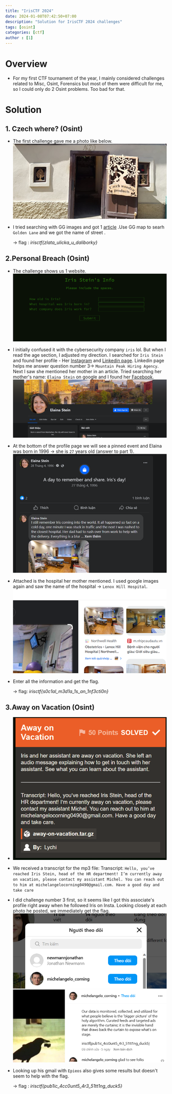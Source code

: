 ```yaml
---
title: "IrisCTF 2024"
date: 2024-01-08T07:42:50+07:00
description: "Solution for IrisCTF 2024 challenges" 
tags: [osint]
categories: [ctf]
author : [1]
---
```

<!--more-->

# Overview

- For my first CTF tournament of the year, I mainly considered challenges related to Misc, Osint, Forensics but most of them were difficult for me, so I could only do 2 Osint problems. Too bad for that.
# Solution

## 1. Czech where? (Osint)
- The first challenge gave me a photo like below.
    ![Smile](/assets/posts/IrisCTF2024/Czech-Where/image.png)
- I tried searching with GG images and got 1 [article](https://tabiichigo.livedoor.biz/archives/51921024.html) .Use GG map to searh `Golden Lane` and we got the name of street .

    -> flag : *irisctf{zlata_ulicka_u_daliborky}*

## 2.Personal Breach (Osint)

- The challenge shows us 1 website.
    ![Smile](/assets/posts/IrisCTF2024/Personal-Breach/Iris-Steain.png)
- I initially confused it with the cybersecurity company `iris` lol. But when I read the age section, I adjusted my direction. I searched for `Iris Stein` and found her profile - Her [Instagram](https://www.instagram.com/irisstein_station/) and [Linkedin page](https://www.linkedin.com/in/iris-stein-57894b2a7/). Linkedin page helps me answer question number 3-> `Mountain Peak Hiring Agency`. Next I saw she mentioned her mother in an article. Tried searching her mother's name: `Elaina Stein` on google and I found her [Facebook](https://www.facebook.com/people/Elaina-Stein/61555040318052/).
    ![Smile](/assets/posts/IrisCTF2024/Personal-Breach/Elaina-St.png)
- At the bottom of the profile page we will see a pinned event and Elaina was born in 1996 -> she is `27` years old (answer to part 1). 
    ![Smile](/assets/posts/IrisCTF2024/Personal-Breach/Birthday.png)
- Attached is the hospital her mother mentioned. I used google images again and saw the name of the hospital -> `Lenox Hill Hospital`.
    ![Smile](/assets/posts/IrisCTF2024/Personal-Breach/Lenox-Hill.png)
- Enter all the information and get the flag.

    -> flag: *irisctf{s0c1al_m3d1a_1s_an_1nf3cti0n}*

## 3.Away on Vacation (Osint)
-    ![Smile](/assets/posts/IrisCTF2024/Away-on-Vacation/AwayonVac.png)
- We received a transcript for the mp3 file: Transcript: `Hello, you’ve reached Iris Stein, head of the HR department! I’m currently away on vacation, please contact my assistant Michel. You can reach out to him at michelangelocorning0490@gmail.com. Have a good day and take care`
- I did challenge number 3 first, so it seems like I got this associate's profile right away when he followed Iris on Insta. Looking closely at each photo he posted, we immediately get the flag. 
    ![Smile](/assets/posts/IrisCTF2024/Away-on-Vacation/Follow-Ins.png)
    ![Smile](/assets/posts/IrisCTF2024/Away-on-Vacation/flag.png)
- Looking up his gmail with `Epieos` also gives some results but doesn't seem to help with the flag.
   
    -> flag : *irisctf{pub1ic_4cc0unt5_4r3_51tt1ng_duck5}*